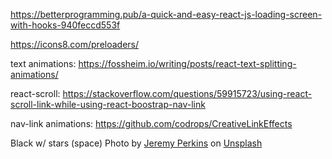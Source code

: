 https://betterprogramming.pub/a-quick-and-easy-react-js-loading-screen-with-hooks-940feccd553f

https://icons8.com/preloaders/

text animations:
https://fossheim.io/writing/posts/react-text-splitting-animations/

react-scroll:
https://stackoverflow.com/questions/59915723/using-react-scroll-link-while-using-react-boostrap-nav-link

nav-link animations:
https://github.com/codrops/CreativeLinkEffects

Black w/ stars (space)
<span>Photo by <a href="https://unsplash.com/@jeremyperkins?utm_source=unsplash&amp;utm_medium=referral&amp;utm_content=creditCopyText">Jeremy Perkins</a> on <a href="https://unsplash.com/s/photos/stars?utm_source=unsplash&amp;utm_medium=referral&amp;utm_content=creditCopyText">Unsplash</a></span>